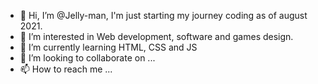 - 👋 Hi, I’m @Jelly-man, I'm just starting my journey coding as of august 2021.
- 👀 I’m interested in Web development, software and games design.
- 🌱 I’m currently learning HTML, CSS and JS
- 💞️ I’m looking to collaborate on ...
- 📫 How to reach me ...

<!---
Jelly-man/Jelly-man is a ✨ special ✨ repository because its `README.md` (this file) appears on your GitHub profile.
You can click the Preview link to take a look at your changes.
--->
